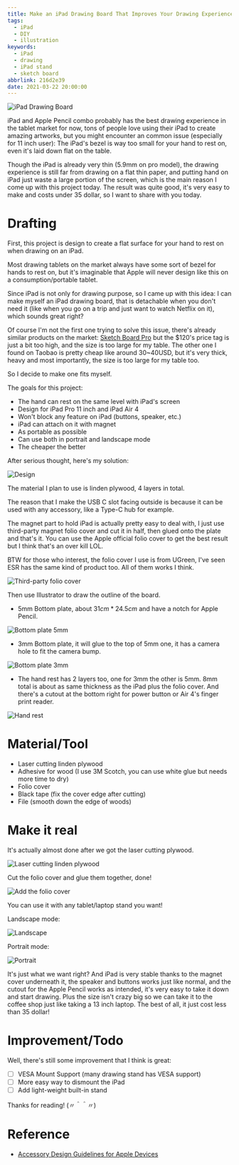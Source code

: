 ```yaml
---
title: Make an iPad Drawing Board That Improves Your Drawing Experience
tags:
  - iPad
  - DIY
  - illustration
keywords:
  - iPad
  - drawing
  - iPad stand
  - sketch board
abbrlink: 216d2e39
date: 2021-03-22 20:00:00
---
```


![iPad Drawing Board](https://res.cloudinary.com/driftkingtw/image/upload/f_auto/v1616424248/blog/2021/03/Make-an-iPad-Drawing-Board-That-Improve-Your%20Drawing-Experience/IMG_1700.jpg)

iPad and Apple Pencil combo probably has the best drawing experience in the tablet market for now, tons of people love using their iPad to create amazing artworks, but you might encounter an common issue (especially for 11 inch user): The iPad's bezel is way too small for your hand to rest on, even it's laid down flat on the table.

Though the iPad is already very thin (5.9mm on pro model), the drawing experience is still far from drawing on a flat thin paper, and putting hand on iPad just waste a large portion of the screen, which is the main reason I come up with this project today. The result was quite good, it's very easy to make and costs under 35 dollar, so I want to share with you today.

<!-- more -->

# Drafting

First, this project is design to create a flat surface for your hand to rest on when drawing on an iPad. 

Most drawing tablets on the market always have some sort of bezel for hands to rest on, but it's imaginable that Apple will never design like this on a consumption/portable tablet. 

Since iPad is not only for drawing purpose, so I came up with this idea: I can make myself an iPad drawing board, that is detachable when you don't need it (like when you go on a trip and just want to watch Netflix on it), which sounds great right?

Of course I'm not the first one trying to solve this issue, there's already similar products on the market: [Sketch Board Pro](https://sketchboardpro.com/) but the $120's price tag is just a bit too high, and the size is too large for my table. The other one I found on Taobao is pretty cheap like around 30~40USD, but it's very thick, heavy and most importantly, the size is too large for my table too.

So I decide to make one fits myself.

The goals for this project:

- The hand can rest on the same level with iPad's screen
- Design for iPad Pro 11 inch and iPad Air 4
- Won't block any feature on iPad (buttons, speaker, etc.)
- iPad can attach on it with magnet
- As portable as possible
- Can use both in portrait and landscape mode
- The cheaper the better

After serious thought, here's my solution:

![Design](https://res.cloudinary.com/driftkingtw/image/upload/f_auto/v1616424235/blog/2021/03/Make-an-iPad-Drawing-Board-That-Improve-Your%20Drawing-Experience/Design.jpg)

The material I plan to use is linden plywood, 4 layers in total.

The reason that I make the USB C slot facing outside is because it can be used with any accessory, like a Type-C hub for example.

The magnet part to hold iPad is actually pretty easy to deal with, I just use third-party magnet folio cover and cut it in half, then glued onto the plate and that's it. You can use the Apple official folio cover to get the best result but I think that's an over kill LOL.

BTW for those who interest, the folio cover I use is from UGreen, I've seen ESR has the same kind of product too. All of them works I think.

![Third-party folio cover](https://res.cloudinary.com/driftkingtw/image/upload/f_auto/v1616424238/blog/2021/03/Make-an-iPad-Drawing-Board-That-Improve-Your%20Drawing-Experience/IMG_1687.jpg)

Then use Illustrator to draw the outline of the board.

- 5mm Bottom plate, about $31cm * 24.5cm$ and have a notch for Apple Pencil.

![Bottom plate 5mm](https://res.cloudinary.com/driftkingtw/image/upload/f_auto/v1616424234/blog/2021/03/Make-an-iPad-Drawing-Board-That-Improve-Your%20Drawing-Experience/Bottom_5mm.jpg)

- 3mm Bottom plate, it will glue to the top of 5mm one, it has a camera hole to fit the camera bump.

![Bottom plate 3mm](https://res.cloudinary.com/driftkingtw/image/upload/f_auto/v1616424234/blog/2021/03/Make-an-iPad-Drawing-Board-That-Improve-Your%20Drawing-Experience/Bottom_3mm.jpg)

- The hand rest has 2 layers too, one for 3mm the other is 5mm. 8mm total is about as same thickness as the iPad plus the folio cover. And there's a cutout at the bottom right for power button or Air 4's finger print reader.

![Hand rest](https://res.cloudinary.com/driftkingtw/image/upload/f_auto/v1616424240/blog/2021/03/Make-an-iPad-Drawing-Board-That-Improve-Your%20Drawing-Experience/Top.jpg)

# Material/Tool

- Laser cutting linden plywood
- Adhesive for wood (I use 3M Scotch, you can use white glue but needs more time to dry)
- Folio cover
- Black tape (fix the cover edge after cutting)
- File (smooth down the edge of woods)

# Make it real

It's actually almost done after we got the laser cutting plywood.

![Laser cutting linden plywood](https://res.cloudinary.com/driftkingtw/image/upload/f_auto/v1616424241/blog/2021/03/Make-an-iPad-Drawing-Board-That-Improve-Your%20Drawing-Experience/IMG_1684-1.jpg)

Cut the folio cover and glue them together, done!

![Add the folio cover](https://res.cloudinary.com/driftkingtw/image/upload/f_auto/v1616424240/blog/2021/03/Make-an-iPad-Drawing-Board-That-Improve-Your%20Drawing-Experience/IMG_1698.jpg)

You can use it with any tablet/laptop stand you want!

Landscape mode:

![Landscape](https://res.cloudinary.com/driftkingtw/image/upload/f_auto/v1616424248/blog/2021/03/Make-an-iPad-Drawing-Board-That-Improve-Your%20Drawing-Experience/IMG_1700.jpg)

Portrait mode:

![Portrait](https://res.cloudinary.com/driftkingtw/image/upload/f_auto/v1616424249/blog/2021/03/Make-an-iPad-Drawing-Board-That-Improve-Your%20Drawing-Experience/IMG_1701.jpg)

It's just what we want right? And iPad is very stable thanks to the magnet cover underneath it, the speaker and buttons works just like normal, and the cutout for the Apple Pencil works as intended, it's very easy to take it down and start drawing. Plus the size isn't crazy big so we can take it to the coffee shop just like taking a 13 inch laptop. The best of all, it just cost less than 35 dollar!

# Improvement/Todo

Well, there's still some improvement that I think is great:

* [ ] VESA Mount Support (many drawing stand has VESA support)
* [ ] More easy way to dismount the iPad
* [ ] Add light-weight built-in stand

Thanks for reading! (〃＾＾〃)

# Reference

- [Accessory Design Guidelines for Apple Devices](https://developer.apple.com/accessories/Accessory-Design-Guidelines.pdf)
